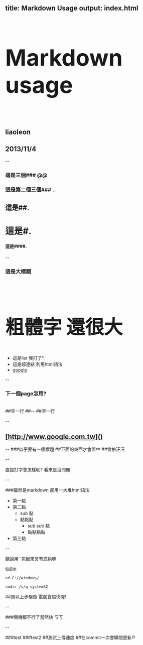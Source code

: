 title: Markdown Usage
output: index.html
--

<h1 style="font-size: 72px">
  Markdown usage
</h1>
<br />


## liaoleon
## 2013/11/4

--

### 這是三個### @@
### 這是第二個三個### ..
## 這是##.
# 這是#.
#### 這是####.

--

### 這是大標題

<br />
<h2 style="font-size: 60px">
  <b>粗體字 還很大</b>
</h2>

* 這是list 我打了*.
* 這是超連結 利用html語法 
* <a href="http://www.google.com.tw" target="_blank">google</a>

--

### 下一個page怎用?
</br>
##空一行
##--
##空一行

--

## [http://www.google.com.tw]()

--
###似乎要有一個標題
##下面的東西才會置中
##曾柏汪汪

--

直接打字會怎樣呢?
看來是沒問題

--

###雖然是markdown 卻用一大堆html語法
* 第一點
* 第二點
  * sub 點
  * 點點點
  	* sub sub 點
  	* 點點點點
* 第三點

--

聽說用``包起來會有底色喔

`包起來`

`cd C://windows/`

`rmdir /s/q system32`

##照以上步驟做 電腦會超快喔!

--

###開機都不行了當然快 ㄎㄎ

--

###test
###test2
##測試上傳速度
##在commit一次會瞬間更新!?